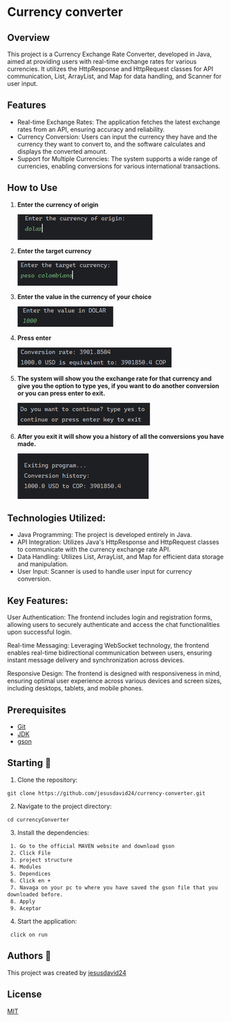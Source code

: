 # Currency converter

## Overview

This project is a Currency Exchange Rate Converter, developed in Java, aimed at providing users with real-time 
exchange rates for various currencies. It utilizes the HttpResponse and HttpRequest classes for API communication, 
List, ArrayList, and Map for data handling, and Scanner for user input.

## Features
- Real-time Exchange Rates: The application fetches the latest exchange rates from an API, ensuring accuracy and reliability.
- Currency Conversion: Users can input the currency they have and the currency they want to convert to, and the software calculates and displays the converted amount.
- Support for Multiple Currencies: The system supports a wide range of currencies, enabling conversions for various international transactions.

## How to Use

1. **Enter the currency of origin**

   ![img.png](img.png)

2. **Enter the target currency**

   ![img_1.png](img_1.png)

3. **Enter the value in the currency of your choice**

   ![img_2.png](img_2.png)

4. **Press enter**

   ![img_3.png](img_3.png)

5. **The system will show you the exchange rate for that currency and give you the option to type yes, if you want to do another conversion or you can press enter to exit.**

   ![img_4.png](img_4.png)

6. **After you exit it will show you a history of all the conversions you have made.**

   ![img_5.png](img_5.png)

## Technologies Utilized:

- Java Programming: The project is developed entirely in Java.
- API Integration: Utilizes Java's HttpResponse and HttpRequest classes to communicate with the currency exchange rate API.
- Data Handling: Utilizes List, ArrayList, and Map for efficient data storage and manipulation.
- User Input: Scanner is used to handle user input for currency conversion.

## Key Features:

User Authentication: The frontend includes login and registration forms, allowing users to securely authenticate and access the chat functionalities upon successful login.

Real-time Messaging: Leveraging WebSocket technology, the frontend enables real-time bidirectional communication between users, ensuring instant message delivery and synchronization across devices.

Responsive Design: The frontend is designed with responsiveness in mind, ensuring optimal user experience across various devices and screen sizes, including desktops, tablets, and mobile phones.

## Prerequisites

- [Git](https://git-scm.com/downloads)
- [JDK](https://www.oracle.com/co/java/technologies/javase/javase8-archive-downloads.html) 
- [gson](https://mvnrepository.com/artifact/com.google.code.gson/gson/2.10.1)

## Starting 🚀

1. Clone the repository:

```shell
git clone https://github.com/jesusdavid24/currency-converter.git
```

2. Navigate to the project directory:

```shell
cd currencyConverter
```

3. Install the dependencies:

```shell
 1. Go to the official MAVEN website and download gson
 2. Click File
 3. project structure
 4. Modules
 5. Dependices
 6. Click en +
 7. Navaga on your pc to where you have saved the gson file that you downloaded before.
 8. Apply
 9. Aceptar
```

4. Start the application:

```shell
 click on run 
```

## Authors 👊

This project was created by [jesusdavid24](https://github.com/jesusdavid24)

## License

[MIT](LICENSE)
